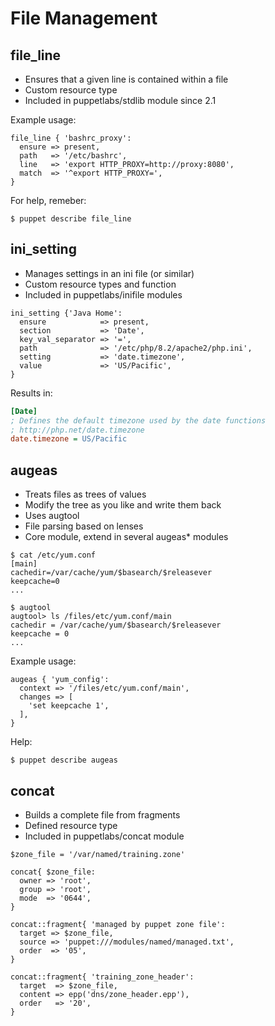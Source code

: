 # File Management

## file_line

* Ensures that a given line is contained within a file
* Custom resource type
* Included in puppetlabs/stdlib module since 2.1

Example usage:

```puppet
file_line { 'bashrc_proxy':
  ensure => present,
  path   => '/etc/bashrc',
  line   => 'export HTTP_PROXY=http://proxy:8080',
  match  => '^export HTTP_PROXY=',
}
```

For help, remeber:

```console
$ puppet describe file_line
```

## ini_setting

* Manages settings in an ini file (or similar)
* Custom resource types and function
* Included in puppetlabs/inifile modules

```puppet
ini_setting {'Java Home':
  ensure            => present,
  section           => 'Date',
  key_val_separator => '=',
  path              => '/etc/php/8.2/apache2/php.ini',
  setting           => 'date.timezone',
  value             => 'US/Pacific',
}
```

Results in:

```ini
[Date]
; Defines the default timezone used by the date functions
; http://php.net/date.timezone
date.timezone = US/Pacific
```

## augeas

* Treats files as trees of values
* Modify the tree as you like and write them back
* Uses augtool
* File parsing based on lenses
* Core module, extend in several augeas* modules

```console
$ cat /etc/yum.conf
[main]
cachedir=/var/cache/yum/$basearch/$releasever
keepcache=0
...

$ augtool
augtool> ls /files/etc/yum.conf/main
cachedir = /var/cache/yum/$basearch/$releasever
keepcache = 0
...
```

Example usage:

```puppet
augeas { 'yum_config':
  context => '/files/etc/yum.conf/main',
  changes => [
    'set keepcache 1',
  ],
}
```

Help:

```puppet
$ puppet describe augeas
```

## concat

* Builds a complete file from fragments
* Defined resource type
* Included in puppetlabs/concat module

```puppet
$zone_file = '/var/named/training.zone'

concat{ $zone_file:
  owner => 'root',
  group => 'root',
  mode  => '0644',
}

concat::fragment{ 'managed by puppet zone file':
  target => $zone_file,
  source => 'puppet:///modules/named/managed.txt',
  order  => '05',
}

concat::fragment{ 'training_zone_header':
  target  => $zone_file,
  content => epp('dns/zone_header.epp'),
  order   => '20',
}
```
